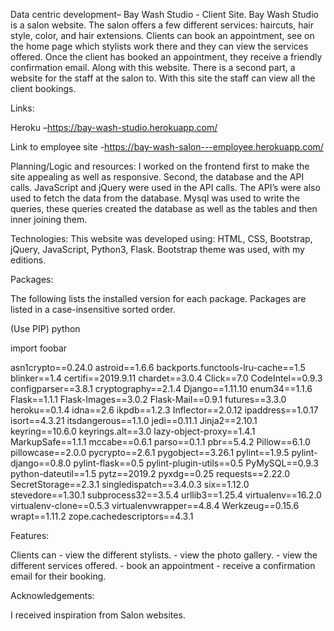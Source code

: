 Data centric development– Bay Wash Studio - Client Site.
Bay Wash Studio is a salon website. The salon offers a few different services: haircuts, hair style, color, and hair extensions. Clients can book an appointment, see on the home page which stylists work there and they can view the services offered. Once the client has booked an appointment, they receive a friendly confirmation email. 
Along with this website. There is a second part, a website for the staff at the salon to. With this site the staff can view all the client bookings. 


Links:

Heroku –https://bay-wash-studio.herokuapp.com/

Link to employee site -https://bay-wash-salon---employee.herokuapp.com/ 


Planning/Logic and resources:
I worked on the frontend first to make the site appealing as well as responsive. Second, the database and the API calls.  JavaScript and jQuery were used in the API calls. The API’s were also used to fetch the data from the database. Mysql was used to write the queries, these queries created the database as well as the tables and then inner joining them.

 
Technologies:
This website was developed using: HTML, CSS, Bootstrap, jQuery, JavaScript, Python3, Flask. Bootstrap theme was used, with my editions.

Packages:

The following lists the installed version for each package. Packages are listed in a case-insensitive sorted order.


(Use PIP)
python

import foobar

asn1crypto==0.24.0
astroid==1.6.6
backports.functools-lru-cache==1.5
blinker==1.4
certifi==2019.9.11
chardet==3.0.4
Click==7.0
CodeIntel==0.9.3
configparser==3.8.1
cryptography==2.1.4
Django==1.11.10
enum34==1.1.6
Flask==1.1.1
Flask-Images==3.0.2
Flask-Mail==0.9.1
futures==3.3.0
heroku==0.1.4
idna==2.6
ikpdb==1.2.3
Inflector==2.0.12
ipaddress==1.0.17
isort==4.3.21
itsdangerous==1.1.0
jedi==0.11.1
Jinja2==2.10.1
keyring==10.6.0
keyrings.alt==3.0
lazy-object-proxy==1.4.1
MarkupSafe==1.1.1
mccabe==0.6.1
parso==0.1.1
pbr==5.4.2
Pillow==6.1.0
pillowcase==2.0.0
pycrypto==2.6.1
pygobject==3.26.1
pylint==1.9.5
pylint-django==0.8.0
pylint-flask==0.5
pylint-plugin-utils==0.5
PyMySQL==0.9.3
python-dateutil==1.5
pytz==2019.2
pyxdg==0.25
requests==2.22.0
SecretStorage==2.3.1
singledispatch==3.4.0.3
six==1.12.0
stevedore==1.30.1
subprocess32==3.5.4
urllib3==1.25.4
virtualenv==16.2.0
virtualenv-clone==0.5.3
virtualenvwrapper==4.8.4
Werkzeug==0.15.6
wrapt==1.11.2
zope.cachedescriptors==4.3.1



Features:

Clients can - view the different stylists.
            - view the photo gallery.
            - view the different services offered.
            - book an appointment
            - receive a confirmation email for their booking.
            
            

Acknowledgements:

I received inspiration from Salon websites.












